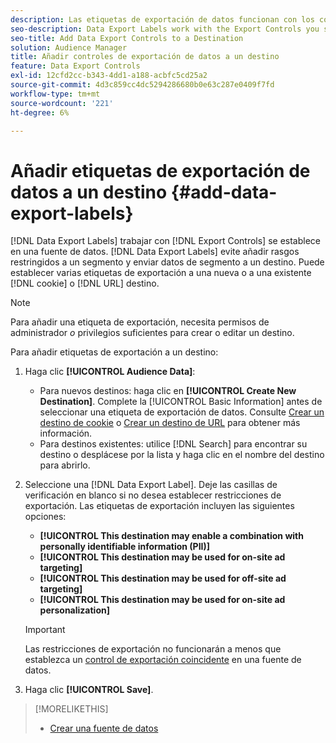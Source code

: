 ```yaml
---
description: Las etiquetas de exportación de datos funcionan con los controles de exportación definidos en una fuente de datos. Las etiquetas de exportación de datos impiden añadir rasgos restringidos a un segmento y enviar datos de segmento a un destino. Puede establecer varias etiquetas de exportación a una cookie o un destino URL nuevo o existente.
seo-description: Data Export Labels work with the Export Controls you set on a data source. Data Export Labels prevent you from adding restricted traits to a segment and from sending segment data to a destination. You can set multiple export labels to a new or existing cookie or URL destination.
seo-title: Add Data Export Controls to a Destination
solution: Audience Manager
title: Añadir controles de exportación de datos a un destino
feature: Data Export Controls
exl-id: 12cfd2cc-b343-4dd1-a188-acbfc5cd25a2
source-git-commit: 4d3c859cc4dc5294286680b0e63c287e0409f7fd
workflow-type: tm+mt
source-wordcount: '221'
ht-degree: 6%

---
```


# Añadir etiquetas de exportación de datos a un destino {#add-data-export-labels}

[!DNL Data Export Labels] trabajar con [!DNL Export Controls] se establece en una fuente de datos. [!DNL Data Export Labels] evite añadir rasgos restringidos a un segmento y enviar datos de segmento a un destino. Puede establecer varias etiquetas de exportación a una nueva o a una existente [!DNL cookie] o [!DNL URL] destino.

>[!NOTE]
>
>Para añadir una etiqueta de exportación, necesita permisos de administrador *o* privilegios suficientes para crear o editar un destino.

<!-- t_export_labels.xml -->

Para añadir etiquetas de exportación a un destino:

1. Haga clic **[!UICONTROL Audience Data]**:
   * Para nuevos destinos: haga clic en **[!UICONTROL Create New Destination]**. Complete la [!UICONTROL Basic Information] antes de seleccionar una etiqueta de exportación de datos. Consulte [Crear un destino de cookie](../../features/destinations/create-cookie-destination.md) o [Crear un destino de URL](../../features/destinations/create-url-destination.md) para obtener más información.
   * Para destinos existentes: utilice [!DNL Search] para encontrar su destino o desplácese por la lista y haga clic en el nombre del destino para abrirlo.
1. Seleccione una [!DNL Data Export Label]. Deje las casillas de verificación en blanco si no desea establecer restricciones de exportación. Las etiquetas de exportación incluyen las siguientes opciones:
   * **[!UICONTROL This destination may enable a combination with personally identifiable information (PII)]**
   * **[!UICONTROL This destination may be used for on-site ad targeting]**
   * **[!UICONTROL This destination may be used for off-site ad targeting]**
   * **[!UICONTROL This destination may be used for on-site ad personalization]**

   >[!IMPORTANT]
   >
   >Las restricciones de exportación no funcionarán a menos que establezca un [control de exportación coincidente](../../features/data-export-controls.md) en una fuente de datos.
1. Haga clic **[!UICONTROL Save]**.

>[!MORELIKETHIS]
>
>* [Crear una fuente de datos](../../features/manage-datasources.md#create-data-source)

